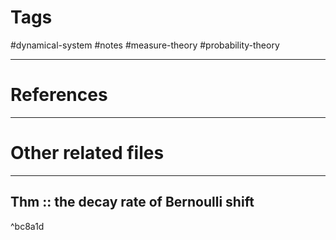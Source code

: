 # Tags
#dynamical-system #notes #measure-theory #probability-theory

---

# References


---


# Other related files


---

## Thm :: the decay rate of Bernoulli shift

^bc8a1d

